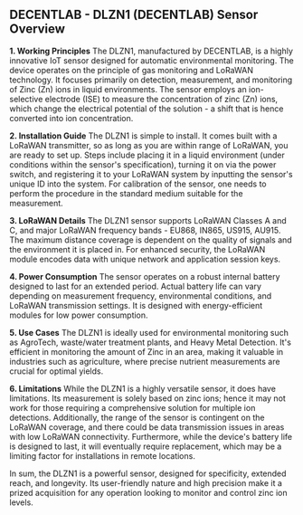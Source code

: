 ## **DECENTLAB - DLZN1 (DECENTLAB) Sensor Overview**

**1. Working Principles**
The DLZN1, manufactured by DECENTLAB, is a highly innovative IoT sensor designed for automatic environmental monitoring. The device operates on the principle of gas monitoring and LoRaWAN technology. It focuses primarily on detection, measurement, and monitoring of Zinc (Zn) ions in liquid environments. The sensor employs an ion-selective electrode (ISE) to measure the concentration of zinc (Zn) ions, which change the electrical potential of the solution - a shift that is hence converted into ion concentration.

**2. Installation Guide**
The DLZN1 is simple to install. It comes built with a LoRaWAN transmitter, so as long as you are within range of LoRaWAN, you are ready to set up. Steps include placing it in a liquid environment (under conditions within the sensor's specification), turning it on via the power switch, and registering it to your LoRaWAN system by inputting the sensor's unique ID into the system. For calibration of the sensor, one needs to perform the procedure in the standard medium suitable for the measurement.

**3. LoRaWAN Details**
The DLZN1 sensor supports LoRaWAN Classes A and C, and major LoRaWAN frequency bands - EU868, IN865, US915, AU915. The maximum distance coverage is dependent on the quality of signals and the environment it is placed in. For enhanced security, the LoRaWAN module encodes data with unique network and application session keys.

**4. Power Consumption**
The sensor operates on a robust internal battery designed to last for an extended period. Actual battery life can vary depending on measurement frequency, environmental conditions, and LoRaWAN transmission settings. It is designed with energy-efficient modules for low power consumption.

**5. Use Cases**
The DLZN1 is ideally used for environmental monitoring such as AgroTech, waste/water treatment plants, and Heavy Metal Detection. It's efficient in monitoring the amount of Zinc in an area, making it valuable in industries such as agriculture, where precise nutrient measurements are crucial for optimal yields.

**6. Limitations**
While the DLZN1 is a highly versatile sensor, it does have limitations. Its measurement is solely based on zinc ions; hence it may not work for those requiring a comprehensive solution for multiple ion detections. Additionally, the range of the sensor is contingent on the LoRaWAN coverage, and there could be data transmission issues in areas with low LoRaWAN connectivity. Furthermore, while the device's battery life is designed to last, it will eventually require replacement, which may be a limiting factor for installations in remote locations. 

In sum, the DLZN1 is a powerful sensor, designed for specificity, extended reach, and longevity. Its user-friendly nature and high precision make it a prized acquisition for any operation looking to monitor and control zinc ion levels.